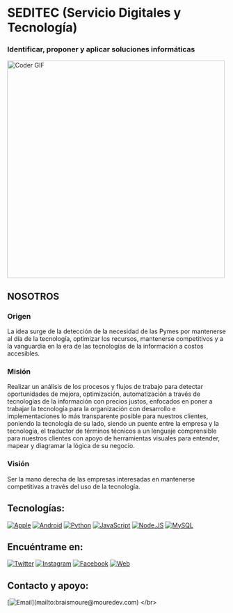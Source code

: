 # SEDITEC (Servicio Digitales y Tecnología)
### Identificar, proponer y aplicar soluciones informáticas

<img src="https://media.giphy.com/media/SWoSkN6DxTszqIKEqv/giphy.gif" alt="Coder GIF" width="500">

## NOSOTROS
### Origen
La idea surge de la detección de la necesidad de las Pymes por mantenerse al día de la tecnología, optimizar los recursos, mantenerse competitivos y a la vanguardia en la era de las tecnologías de la información a costos accesibles.

### Misión
Realizar un análisis de los procesos y flujos de trabajo para detectar oportunidades de mejora, optimización, automatización a través de tecnologías de la información con precios justos, enfocados en poner a trabajar la tecnología para la organización con desarrollo e implementaciones lo más transparente posible para nuestros clientes, poniendo la tecnología de su lado, siendo un puente entre la empresa y la tecnología, el traductor de términos técnicos a un lenguaje comprensible para nuestros clientes con apoyo de herramientas visuales para entender, mapear y diagramar la lógica de su negocio.

### Visión
Ser la mano derecha de las empresas interesadas en mantenerse competitivas a través del uso de la tecnología.

## Tecnologías:
[![Apple](https://img.shields.io/badge/iOS-999999?style=for-the-badge&logo=apple&logoColor=white&labelColor=101010)]()
[![Android](https://img.shields.io/badge/Android-3DDC84?style=for-the-badge&logo=android&logoColor=white&labelColor=101010)]()
[![Python](https://img.shields.io/badge/Python-yellow?style=for-the-badge&logo=python&logoColor=white&labelColor=101010)]()
[![JavaScript](https://img.shields.io/badge/JavaScript-F7DF1E?style=for-the-badge&logo=javascript&logoColor=white&labelColor=101010)]()
[![Node.JS](https://img.shields.io/badge/Node.JS-339933?style=for-the-badge&logo=node.js&logoColor=white&labelColor=101010)]()
[![MySQL](https://img.shields.io/badge/MySQL-4479A1?style=for-the-badge&logo=mysql&logoColor=white&labelColor=101010)]()

## Encuéntrame en:
[![Twitter](https://img.shields.io/badge/Twitter-@mouredev-1DA1F2?style=for-the-badge&logo=twitter&logoColor=white&labelColor=101010)](https://twitter.com/mouredev)
[![Instagram](https://img.shields.io/badge/Instagram-@mouredev-E4405F?style=for-the-badge&logo=instagram&logoColor=white&labelColor=101010)](https://instagram.com/mouredev)
[![Facebook](https://img.shields.io/badge/Facebook-@mouredev-1877F2?style=for-the-badge&logo=facebook&logoColor=white&labelColor=101010)](https://facebook.com/mouredev)
[![Web](https://img.shields.io/badge/Web-MoureDev.com-14a1f0?style=for-the-badge&logo=dev.to&logoColor=white&labelColor=101010)](https://mouredev.com)

## Contacto y apoyo:
[![Email](https://img.shields.io/badge/braismoure@mouredev.com-email_personal_(respuesta_lenta)-D14836?style=for-the-badge&logo=gmail&logoColor=white&labelColor=101010)](mailto:braismoure@mouredev.com)
</br>

